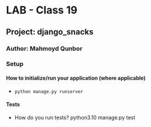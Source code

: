 # LAB - Class 19

## Project: django_snacks

### Author: Mahmoyd Qunbor

### Setup

#### How to initialize/run your application (where applicable)

- `python manage.py runserver`

#### Tests

- How do you run tests?
  python3.10 manage.py test
